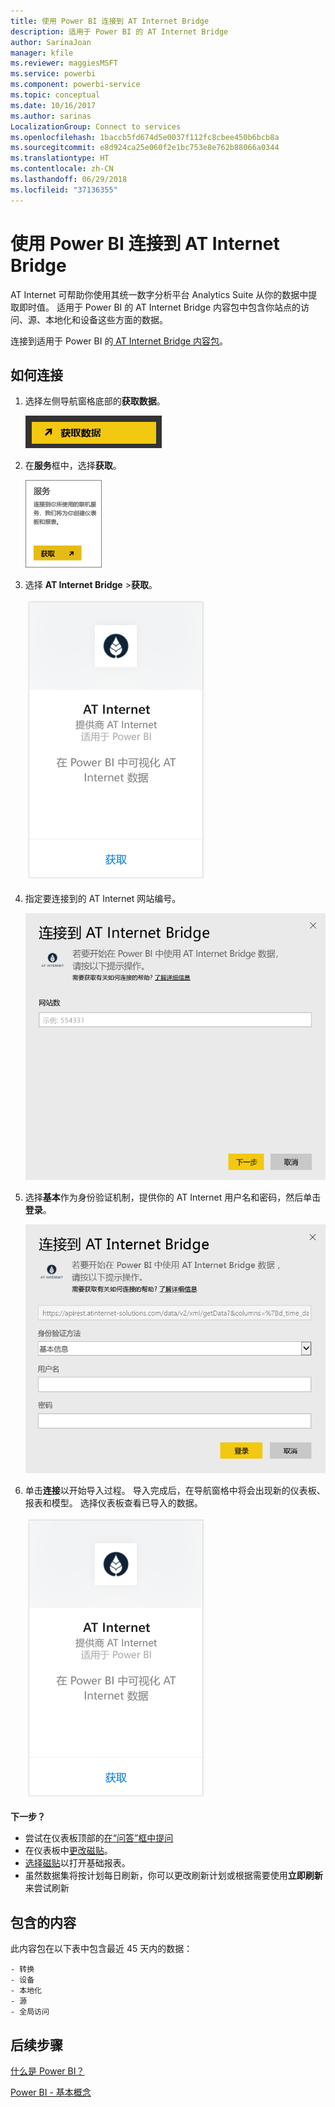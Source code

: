 ```yaml
---
title: 使用 Power BI 连接到 AT Internet Bridge
description: 适用于 Power BI 的 AT Internet Bridge
author: SarinaJoan
manager: kfile
ms.reviewer: maggiesMSFT
ms.service: powerbi
ms.component: powerbi-service
ms.topic: conceptual
ms.date: 10/16/2017
ms.author: sarinas
LocalizationGroup: Connect to services
ms.openlocfilehash: 1baccb5fd674d5e0037f112fc8cbee450b6bcb8a
ms.sourcegitcommit: e8d924ca25e060f2e1bc753e8e762b88066a0344
ms.translationtype: HT
ms.contentlocale: zh-CN
ms.lasthandoff: 06/29/2018
ms.locfileid: "37136355"
---
```

# <a name="connect-to-at-internet-bridge-with-power-bi"></a>使用 Power BI 连接到 AT Internet Bridge
AT Internet 可帮助你使用其统一数字分析平台 Analytics Suite 从你的数据中提取即时值。 适用于 Power BI 的 AT Internet Bridge 内容包中包含你站点的访问、源、本地化和设备这些方面的数据。

连接到适用于 Power BI 的[ AT Internet Bridge 内容包](https://app.powerbi.com/getdata/services/at-internet-bridge)。

## <a name="how-to-connect"></a>如何连接
1. 选择左侧导航窗格底部的**获取数据**。
   
   ![](media/service-connect-to-at-internet/pbi_getdata.png) 
2. 在**服务**框中，选择**获取**。
   
   ![](media/service-connect-to-at-internet/pbi_getservices.png) 
3. 选择 **AT Internet Bridge** \>**获取**。
   
   ![](media/service-connect-to-at-internet/atinternet.png)
4. 指定要连接到的 AT Internet 网站编号。
   
   ![](media/service-connect-to-at-internet/params.png)
5. 选择**基本**作为身份验证机制，提供你的 AT Internet 用户名和密码，然后单击**登录**。
   
   ![](media/service-connect-to-at-internet/creds.png)
6. 单击**连接**以开始导入过程。 导入完成后，在导航窗格中将会出现新的仪表板、报表和模型。 选择仪表板查看已导入的数据。
   
    ![](media/service-connect-to-at-internet/atinternet.png)

**下一步？**

* 尝试在仪表板顶部的[在“问答”框中提问](power-bi-q-and-a.md)
* 在仪表板中[更改磁贴](service-dashboard-edit-tile.md)。
* [选择磁贴](service-dashboard-tiles.md)以打开基础报表。
* 虽然数据集将按计划每日刷新，你可以更改刷新计划或根据需要使用**立即刷新**来尝试刷新

## <a name="whats-included"></a>包含的内容
此内容包在以下表中包含最近 45 天内的数据：  

    - 转换  
    - 设备  
    - 本地化  
    - 源  
    - 全局访问  

## <a name="next-steps"></a>后续步骤
[什么是 Power BI？](power-bi-overview.md)

[Power BI - 基本概念](service-basic-concepts.md)

